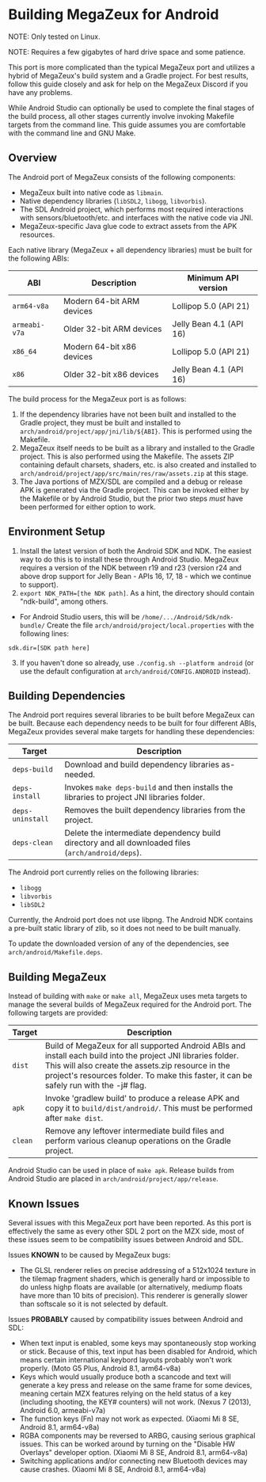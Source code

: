 # Building MegaZeux for Android

NOTE: Only tested on Linux.

NOTE: Requires a few gigabytes of hard drive space and some patience.

This port is more complicated than the typical MegaZeux port and utilizes
a hybrid of MegaZeux's build system and a Gradle project. For best results,
follow this guide closely and ask for help on the MegaZeux Discord if you have
any problems.

While Android Studio can optionally be used to complete the final stages of the
build process, all other stages currently involve invoking Makefile targets
from the command line. This guide assumes you are comfortable with the command
line and GNU Make.

## Overview

The Android port of MegaZeux consists of the following components:

* MegaZeux built into native code as `libmain`.
* Native dependency libraries (`libSDL2`, `libogg`, `libvorbis`).
* The SDL Android project, which performs most required interactions with
  sensors/bluetooth/etc. and interfaces with the native code via JNI.
* MegaZeux-specific Java glue code to extract assets from the APK resources.

Each native library (MegaZeux + all dependency libraries) must be built for the
following ABIs:

| ABI           | Description               | Minimum API version |
|---------------|---------------------------|---------------------|
| `arm64-v8a`   | Modern 64-bit ARM devices | Lollipop 5.0 (API 21)
| `armeabi-v7a` | Older 32-bit ARM devices  | Jelly Bean 4.1 (API 16)
| `x86_64`      | Modern 64-bit x86 devices | Lollipop 5.0 (API 21)
| `x86`         | Older 32-bit x86 devices  | Jelly Bean 4.1 (API 16)

The build process for the MegaZeux port is as follows:

1) If the dependency libraries have not been built and installed to the Gradle
  project, they must be built and installed to `arch/android/project/app/jni/lib/${ABI}`.
  This is performed using the Makefile.
2) MegaZeux itself needs to be built as a library and installed to the Gradle project.
  This is also performed using the Makefile. The assets ZIP containing default
  charsets, shaders, etc. is also created and installed to
  `arch/android/project/app/src/main/res/raw/assets.zip` at this stage.
3) The Java portions of MZX/SDL are compiled and a debug or release APK is
  generated via the Gradle project. This can be invoked either by the Makefile
  or by Android Studio, but the prior two steps *must* have been performed
  for either option to work.

## Environment Setup

1. Install the latest version of both the Android SDK and NDK. The easiest way
  to do this is to install these through Android Studio. MegaZeux requires
  a version of the NDK between r19 and r23 (version r24 and above drop support
  for Jelly Bean - APIs 16, 17, 18 - which we continue to support).
2. `export NDK_PATH=[the NDK path]`. As a hint, the directory should contain "ndk-build", among others.
  * For Android Studio users, this will be `/home/.../Android/Sdk/ndk-bundle/`
    Create the file `arch/android/project/local.properties` with the following lines:
```
sdk.dir=[SDK path here]
```
3. If you haven't done so already, use `./config.sh --platform android` (or use
  the default configuration at `arch/android/CONFIG.ANDROID` instead).


## Building Dependencies

The Android port requires several libraries to be built before MegaZeux can be
built. Because each dependency needs to be built for four different ABIs,
MegaZeux provides several make targets for handling these dependencies:

| Target           | Description |
|------------------|-------------|
| `deps-build`     | Download and build dependency libraries as-needed.
| `deps-install`   | Invokes `make deps-build` and then installs the libraries to project JNI libraries folder.
| `deps-uninstall` | Removes the built dependency libraries from the project.
| `deps-clean`     | Delete the intermediate dependency build directory and all downloaded files (`arch/android/deps`).

The Android port currently relies on the following libraries:

* `libogg`
* `libvorbis`
* `libSDL2`

Currently, the Android port does not use libpng. The Android NDK contains
a pre-built static library of zlib, so it does not need to be built manually.

To update the downloaded version of any of the dependencies, see `arch/android/Makefile.deps`.


## Building MegaZeux

Instead of building with `make` or `make all`, MegaZeux uses meta targets to
manage the several builds of MegaZeux required for the Android port. The following
targets are provided:

| Target           | Description |
|------------------|-------------|
| `dist`           | Build of MegaZeux for all supported Android ABIs and install each build into the project JNI libraries folder. This will also create the assets.zip resource in the project's resources folder. To make this faster, it can be safely run with the -j# flag.
| `apk`            | Invoke 'gradlew build' to produce a release APK and copy it to `build/dist/android/`. This must be performed after `make dist`.
| `clean`          | Remove any leftover intermediate build files and perform various cleanup operations on the Gradle project.

Android Studio can be used in place of `make apk`. Release builds from Android
Studio are placed in `arch/android/project/app/release`.

## Known Issues

Several issues with this MegaZeux port have been reported. As this port is
effectively the same as every other SDL 2 port on the MZX side, most of these
issues seem to be compatibility issues between Android and SDL.

Issues **KNOWN** to be caused by MegaZeux bugs:

* The GLSL renderer relies on precise addressing of a 512x1024 texture in the
  tilemap fragment shaders, which is generally hard or impossible to do unless
  highp floats are available (or alternatively, mediump floats have more than
  10 bits of precision). This renderer is generally slower than softscale so
  it is not selected by default.

Issues **PROBABLY** caused by compatibility issues between Android and SDL:

* When text input is enabled, some keys may spontaneously stop working or stick.
  Because of this, text input has been disabled for Android, which means certain
  international keybord layouts probably won't work properly.
  (Moto G5 Plus, Android 8.1, arm64-v8a)
* Keys which would usually produce both a scancode and text will generate a key
  press and release on the same frame for some devices, meaning certain MZX
  features relying on the held status of a key (including shooting, the KEY#
  counters) will not work. (Nexus 7 (2013), Android 6.0, armeabi-v7a)
* The function keys (Fn) may not work as expected. (Xiaomi Mi 8 SE, Android 8.1, arm64-v8a)
* RGBA components may be reversed to ARBG, causing serious graphical issues.
  This can be worked around by turning on the "Disable HW Overlays" developer
  option. (Xiaomi Mi 8 SE, Android 8.1, arm64-v8a)
* Switching applications and/or connecting new Bluetooth devices may cause
  crashes. (Xiaomi Mi 8 SE, Android 8.1, arm64-v8a)
